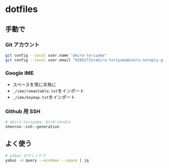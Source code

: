 # dotfiles

## 手動で

### Git アカウント

```bash
git config --local user.name "akira-toriyama"
git config --local user.email "92862731+akira-toriyama@users.noreply.github.com"
```

### Google IME

- スペースを常に半角に
- `_/ime/romantable.txt`をインポート
- `_/ime/keymap.txt`をインポート

### Github 用 SSH

```bash
# akira-toriyama, bird-studio
shenron--ssh--generation
```

## よく使う

```bash
# yabai のウィンドウ
yabai -m query --windows --space | jq
```
